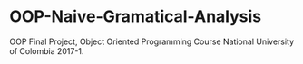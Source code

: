 # OOP-Naive-Gramatical-Analysis
OOP Final Project, Object Oriented Programming Course National University of Colombia 2017-1. 
